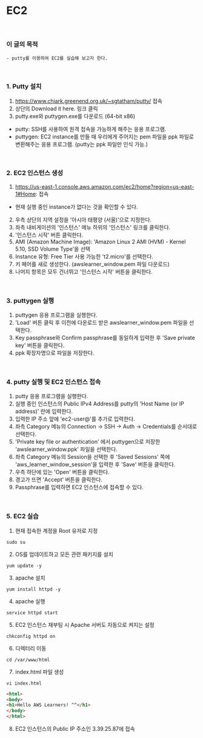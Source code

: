 # EC2
<br/>

### 이 글의 목적
    - putty를 이용하여 EC2를 실습해 보고자 한다.
<br/>

### 1. Putty 설치
1. https://www.chiark.greenend.org.uk/~sgtatham/putty/ 접속
2. 상단의 Download it here. 링크 클릭
3. putty.exe와 puttygen.exe를 다운로드 (64-bit x86)
  - putty: SSH를 사용하여 원격 접속을 가능하게 해주는 응용 프로그램.
  - puttygen: EC2 instance를 만들 때 우리에게 주어지는 pem 파일을 ppk 파일로 변환해주는 응용 프로그램. (putty는 ppk 파일만 인식 가능.)
<br/>

### 2. EC2 인스턴스 생성
1. https://us-east-1.console.aws.amazon.com/ec2/home?region=us-east-1#Home: 접속
  - 현재 실행 중인 instance가 없다는 것을 확인할 수 있다.
2. 우측 상단의 지역 설정을 '아시아 태평양 (서울)'으로 지정한다.
3. 좌측 내비게이션의 '인스턴스' 메뉴 하위의 '인스턴스' 링크를 클릭한다.
4. '인스턴스 시작' 버튼 클릭한다.
5. AMI (Amazon Machine Image): 'Amazon Linux 2 AMI (HVM) - Kernel 5.10, SSD Volume Type'을 선택
6. Instance 유형: Free Tier 사용 가능한 't2.micro'를 선택한다.
7. 키 페어를 새로 생성한다. (awslearner_window.pem 파일 다운로드)
8. 나머지 항목은 모두 건너뛰고 '인스턴스 시작' 버튼을 클릭한다.
<br/>

### 3. puttygen 실행
1. puttygen 응용 프로그램을 실행한다.
2. 'Load' 버튼 클릭 후 이전에 다운로드 받은 awslearner_window.pem 파일을 선택한다.
3. Key passphrase와 Confirm passphrase를 동일하게 입력한 후 'Save private key' 버튼을 클릭한다.
4. ppk 확장자명으로 파일을 저장한다.
<br/>

### 4. putty 실행 및 EC2 인스턴스 접속
1. putty 응용 프로그램을 실행한다.
2. 실행 중인 인스턴스의 Public IPv4 Address를 putty의 'Host Name (or IP address)' 란에 입력한다.
3. 입력한 IP 주소 앞에 'ec2-user@'를 추가로 입력한다.
4. 좌측 Category 메뉴의 Connection -> SSH -> Auth -> Credentials를 순서대로 선택한다.
5. 'Private key file or authentication' 에서 puttygen으로 저장한 'awslearner_window.ppk' 파일을 선택한다.
6. 좌측 Category 메뉴의 Session을 선택한 후 'Saved Sessions' 쪽에 'aws_learner_window_session'을 입력한 후 'Save' 버튼을 클릭한다.
7. 우측 하단에 있는 'Open' 버튼을 클릭한다.
8. 경고가 뜨면 'Accept' 버튼을 클릭한다.
9. Passphrase를 입력하면 EC2 인스턴스에 접속할 수 있다.
<br/>

### 5. EC2 실습
1. 현재 접속한 계정을 Root 유저로 지정
```script
sudo su
```
2. OS를 업데이트하고 모든 관련 패키지를 설치
```script
yum update -y
```
3. apache 설치
```script
yum install httpd -y
```
4. apache 실행
```script
service httpd start
```
5. EC2 인스턴스 재부팅 시 Apache 서버도 자동으로 켜지는 설정
```script
chkconfig httpd on
```
6. 디렉터리 이동
```script
cd /var/www/html
```
7. index.html 파일 생성
```script
vi index.html
```
```html
<html>
<body>
<h1>Hello AWS Learners! ^^</h1>
</body>
</html>
```
8. EC2 인스턴스의 Public IP 주소인 3.39.25.87에 접속

